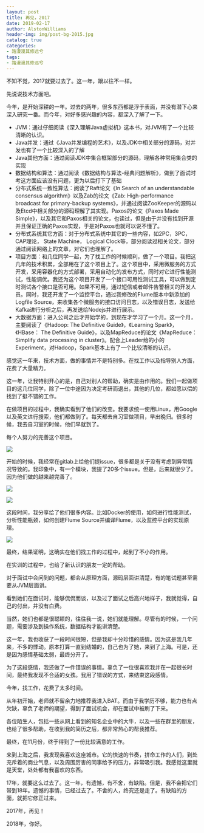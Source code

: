 ```yaml
---
layout: post
title: 再见，2017
date: 2019-02-17
author: AlstonWilliams
header-img: img/post-bg-2015.jpg
catalog: true
categories:
- 路漫漫其修远兮
tags:
- 路漫漫其修远兮
---
```

不知不觉，2017就要过去了。这一年，跟以往不一样。

先说说技术方面吧。

今年，是开始深耕的一年。过去的两年，很多东西都是浮于表面，并没有潜下心来深入研究一番。而今年，对好多感兴趣的内容，都深入了解了一下。

  - JVM：通过仔细阅读《深入理解Java虚拟机》这本书，对JVM有了一个比较清晰的认识。
  - Java并发：通过《Java并发编程的艺术》，以及JDK中相关部分的源码，对并发也有了一个比较深入的了解
  - Java其他方面：通过阅读JDK中集合框架部分的源码，理解各种常用集合类的实现
  - 数据结构和算法：通过阅读《数据结构与算法-经典问题解析》，做到了面试时考这方面应该没有问题，更为以后打下了基础
  - 分布式系统一致性算法：阅读了Raft论文《In Search of an understandable consensus algorithm》以及Zab的论文《Zab: High-performance broadcast for primary-backup systems》，并通过阅读ZooKeeper的源码以及Etcd中相关部分的源码理解了其实现。Paxos的论文《Paxos Made Simple》，以及其它和Paxos相关的论文，也读过，但是由于并没有找到开源并且保证正确的Paxos实现，于是对Paxos也就可以说不懂了。
  - 分布式系统其它方面：对于分布式系统中其它的一些内容，如2PC，3PC，CAP理论， State Machine， Logical Clock等，部分阅读过相关论文，部分通过阅读网络上的文章，对它们也理解了。
  - 项目方面：和几位同学一起，为了找工作的时候顺利，做了一个项目。我把这几年的技术积累，全部用在了这个项目上了。这个项目中，采用微服务的方式开发，采用容器化的方式部署，采用自动化的发布方式，同时对它进行性能测试，性能调优。我还为这个项目开发了一个接口可用性测试工具，可以做到定时测试各个接口是否可用。如果不可用，通过短信或者邮件告警相关的开发人员。同时，我还开发了一个监控平台，通过我修改的Flume版本中新添加的Logfile Source，来收集各个微服务的接口访问日志，以及错误日志，发送给Kafka进行分析之后，再发送给Nodejs并进行展示。
  - 大数据方面：进入公司之后才开始学的，到现在才学习了一个月。这一个月，主要阅读了《Hadoop: The Definitive Guide》，《Learning Spark》，《HBase： The Definitive Guide》，以及MapReduce的论文《MapReduce： Simplify data processing in cluster》。配合上Leader给的小的Experiment，对Hadoop，Spark基本上有了一个比较清晰的认识。

感觉这一年来，技术方面，做的事情并不是特别多。在找工作以及指导别人方面，花费了大量精力。

这一年，让我特别开心的是，自己对别人的帮助，确实是由作用的。我们一起做项目的这几位同学，除了一位中途因为决定考研而退出，其他的几位，都如愿以偿的找到了挺不错的工作。

在做项目的过程中，我确实看到了他们的改变。我要求统一使用Linux，用Google以及英文进行搜索，他们都做到了。每天都去自习室做项目，早出晚归。很多时候，我去自习室的时候，他们早就到了。

每个人努力的完善这个项目。

![](http://upload-images.jianshu.io/upload_images/4108852-a2f4ba1e7712c586.png?imageMogr2/auto-orient/strip%7CimageView2/2/w/1240)

开始的时候，我经常在gitlab上给他们提issue，很多都是关于没有考虑到异常情况导致的。我印象中，有一个模块，我提了20多个issue。但是，后来就很少了。因为他们做的越来越完善了。

![](http://upload-images.jianshu.io/upload_images/4108852-bb8cb89fbfc8e72d.png?imageMogr2/auto-orient/strip%7CimageView2/2/w/1240)

![](http://upload-images.jianshu.io/upload_images/4108852-96d7177b56e55ce8.png?imageMogr2/auto-orient/strip%7CimageView2/2/w/1240)


这段时间，我分享给了他们很多内容。比如Docker的使用，如何进行性能测试，分析性能瓶颈，如何创建Flume Source并编译Flume，以及监控平台的实现原理。

![](http://upload-images.jianshu.io/upload_images/4108852-db754441cc3748a9.png?imageMogr2/auto-orient/strip%7CimageView2/2/w/1240)


最终，结果证明，这确实在他们找工作的过程中，起到了不小的作用。

在实训的过程中，也给了新认识的朋友一定的帮助。

对于面试中会问到的问题，都会从原理方面，源码层面讲清楚，有的笔试题甚至需要从JVM层面讲。

看到她们在面试时，能够侃侃而谈，以及过了面试之后高兴地样子，我就觉得，自己的付出，并没有白费。

当然，她们也都是很聪颖的，往往我一说，她们就能理解。尽管有的时候，一个问题，需要涉及到操作系统，数据结构才能讲清楚。

这一年，我也收获了一段时间很短，但是我却十分珍惜的感情。因为这是我几年来，不多的悸动。原本打算一直到结婚的，自己也为了她，来到了上海。可是，还是因为感情基础太弱，最终分开了。

为了这段感情，我还做了一件错误的事情。辜负了一位很喜欢我并在一起很长时间，最终我发现不合适的女孩。我用了错误的方式，来结束这段感情。

今年，找工作，花费了太多时间。

从年初开始，老师就不留余力地推荐我进入BAT。而由于我学历不够，能力也有点欠缺，辜负了老师的期望，得到了面试机会，却在面试中被刷了下来。

各位陌生人，包括一些从网上看到的知名企业中的大牛，以及一些在群里的朋友，也给了很多帮助，在收到我的简历之后，都非常热心的帮我推荐。

最终，在11月份，终于得到了一份比较满意的工作。

来到上海之后，我发现我喜欢这座城市。它的快速的节奏，拼命工作的人们，到处充斥着的商业气息，以及周围厉害的同事给予的压力，非常吸引我。我感觉这里就是天堂，处处都有我喜欢的东西。

17年，就要这么过去了。这一年，有遗憾，有不舍，有缺陷。但是，我不会把它们带到18年。遗憾的事情，已经过去了。不舍的人，终究还是走了。有缺陷的方面，就把它修正过来。

2017年，再见！

2018年，你好。
